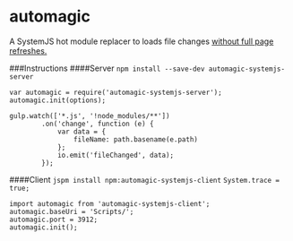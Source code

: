 # automagic
A SystemJS hot module replacer to loads file changes <a target='_blank' href='http://i.imgur.com/2eKyLKf.gifv'>without full page refreshes.</a>

###Instructions
####Server
`npm install --save-dev automagic-systemjs-server`

```
var automagic = require('automagic-systemjs-server');
automagic.init(options);
```


```
gulp.watch(['*.js', '!node_modules/**'])
        .on('change', function (e) {
            var data = {
                fileName: path.basename(e.path)
            };
            io.emit('fileChanged', data);
        });
```

####Client
`jspm install npm:automagic-systemjs-client`
`System.trace = true;`
```
import automagic from 'automagic-systemjs-client';
automagic.baseUri = 'Scripts/';
automagic.port = 3912;
automagic.init();
```



